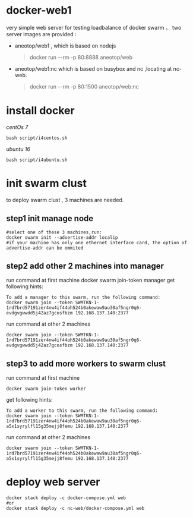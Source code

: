 # docker-web1
very simple web server for testing loadbalance of docker swarm 。
two server images are provided : 
+ aneotop/web1 , which is based on nodejs  

	> docker run --rm -p 80:8888 aneotop/web 
	
+ aneotop/web1:nc which is based on busybox and nc ,locating at nc-web.
	
	> docker run --rm -p 80:1500 aneotop/web:nc
 
# install docker
_centOs 7_

	bash script/i4centos.sh

_ubuntu 16_

	bash script/i4ubuntu.sh

# init swarm clust
to deploy swarm clust , 3 machines are needed.
## step1 init manage node 
	#select one of these 3 machines,run:
	docker swarm init --advertise-addr localip
	#if your machine has only one ethernet interface card, the option of advertise-addr can be ommited
## step2 add other 2 machines into manager
run command at first machine
	docker swarm join-token manager
get following hints:
	
	To add a manager to this swarm, run the following command:
	docker swarm join --token SWMTKN-1-1rd7brd57191zer4nw4if44oh524b0akewaw9au30af5ngr0q6-evdgvgwwdd5j42az7gcosfbzm 192.168.137.140:2377
run command at other 2 machines

	docker swarm join --token SWMTKN-1-1rd7brd57191zer4nw4if44oh524b0akewaw9au30af5ngr0q6-evdgvgwwdd5j42az7gcosfbzm 192.168.137.140:2377

## step3 to add more workers to swarm clust
run command at first machine

	docker swarm join-token worker

get following hints:

	To add a worker to this swarm, run the following command:
	docker swarm join --token SWMTKN-1-1rd7brd57191zer4nw4if44oh524b0akewaw9au30af5ngr0q6-a5x1syrylfl15g35mejj8femu 192.168.137.140:2377

run command at other 2 machines

	docker swarm join --token SWMTKN-1-1rd7brd57191zer4nw4if44oh524b0akewaw9au30af5ngr0q6-a5x1syrylfl15g35mejj8femu 192.168.137.140:2377

# deploy web server 
	docker stack deploy -c docker-compose.yml web
	#or
	docker stack deploy -c nc-web/docker-compose.yml web
	
